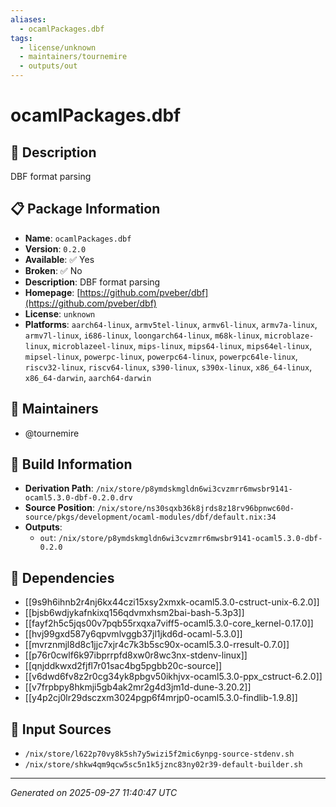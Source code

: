```yaml
---
aliases:
  - ocamlPackages.dbf
tags:
  - license/unknown
  - maintainers/tournemire
  - outputs/out
---
```


# ocamlPackages.dbf

## 📝 Description

DBF format parsing

## 📋 Package Information

- **Name**: `ocamlPackages.dbf`
- **Version**: `0.2.0`
- **Available**: ✅ Yes
- **Broken**: ✅ No
- **Description**: DBF format parsing
- **Homepage**: [https://github.com/pveber/dbf](https://github.com/pveber/dbf)
- **License**: `unknown`
- **Platforms**: `aarch64-linux`, `armv5tel-linux`, `armv6l-linux`, `armv7a-linux`, `armv7l-linux`, `i686-linux`, `loongarch64-linux`, `m68k-linux`, `microblaze-linux`, `microblazeel-linux`, `mips-linux`, `mips64-linux`, `mips64el-linux`, `mipsel-linux`, `powerpc-linux`, `powerpc64-linux`, `powerpc64le-linux`, `riscv32-linux`, `riscv64-linux`, `s390-linux`, `s390x-linux`, `x86_64-linux`, `x86_64-darwin`, `aarch64-darwin`
## 👥 Maintainers

- @tournemire


## 🔧 Build Information

- **Derivation Path**: `/nix/store/p8ymdskmgldn6wi3cvzmrr6mwsbr9141-ocaml5.3.0-dbf-0.2.0.drv`
- **Source Position**: `/nix/store/ns30sqxb36k8jrds8z18rv96bpnwc60d-source/pkgs/development/ocaml-modules/dbf/default.nix:34`
- **Outputs**:
  - `out`:  `/nix/store/p8ymdskmgldn6wi3cvzmrr6mwsbr9141-ocaml5.3.0-dbf-0.2.0`

## 🔗 Dependencies

- [[9s9h6ihnb2r4nj6kx44czi15xsy2xmxk-ocaml5.3.0-cstruct-unix-6.2.0]]
- [[bjsb6wdjykafnkixq156qdvmxhsm2bai-bash-5.3p3]]
- [[fayf2h5c5jqs00v7pqb55rxqxa7viff5-ocaml5.3.0-core_kernel-0.17.0]]
- [[hvj99gxd587y6qpvmlvggb37jl1jkd6d-ocaml-5.3.0]]
- [[mvrznmjl8d8c1jjc7xjr4c7k3b5sc90x-ocaml5.3.0-rresult-0.7.0]]
- [[p76r0cwlf6k97ibprrpfd8xw0r8wc3nx-stdenv-linux]]
- [[qnjddkwxd2fjfl7r01sac4bg5pgbb20c-source]]
- [[v6dwd6fv8z2r0cg34yk8pbgv50ikhjvx-ocaml5.3.0-ppx_cstruct-6.2.0]]
- [[v7frpbpy8hkmji5gb4ak2mr2g4d3jm1d-dune-3.20.2]]
- [[y4p2cj0lr29dsczxm3024pgp6f4mrjp0-ocaml5.3.0-findlib-1.9.8]]

## 📁 Input Sources

- `/nix/store/l622p70vy8k5sh7y5wizi5f2mic6ynpg-source-stdenv.sh`
- `/nix/store/shkw4qm9qcw5sc5n1k5jznc83ny02r39-default-builder.sh`

---
*Generated on 2025-09-27 11:40:47 UTC*
